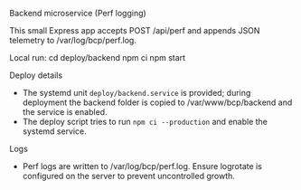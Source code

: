 Backend microservice (Perf logging)

This small Express app accepts POST /api/perf and appends JSON telemetry to /var/log/bcp/perf.log.

Local run:
  cd deploy/backend
  npm ci
  npm start

Deploy details
- The systemd unit `deploy/backend.service` is provided; during deployment the backend folder is copied to /var/www/bcp/backend and the service is enabled.
- The deploy script tries to run `npm ci --production` and enable the systemd service.

Logs
- Perf logs are written to /var/log/bcp/perf.log. Ensure logrotate is configured on the server to prevent uncontrolled growth.
